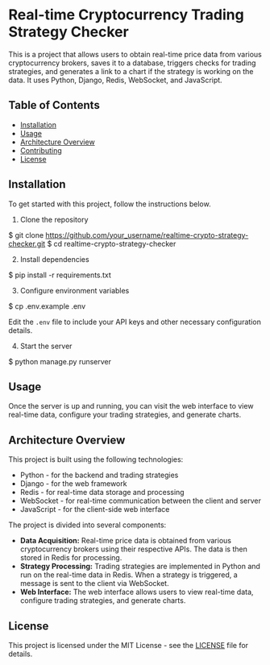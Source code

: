 # Real-time Cryptocurrency Trading Strategy Checker

This is a project that allows users to obtain real-time price data from various cryptocurrency brokers, saves it to a database, triggers checks for trading strategies, and generates a link to a chart if the strategy is working on the data. It uses Python, Django, Redis, WebSocket, and JavaScript.

## Table of Contents
- [Installation](#installation)
- [Usage](#usage)
- [Architecture Overview](#architecture-overview)
- [Contributing](#contributing)
- [License](#license)

## Installation

To get started with this project, follow the instructions below.

1. Clone the repository

$ git clone https://github.com/your_username/realtime-crypto-strategy-checker.git
$ cd realtime-crypto-strategy-checker

2. Install dependencies

$ pip install -r requirements.txt


3. Configure environment variables

$ cp .env.example .env

Edit the `.env` file to include your API keys and other necessary configuration details.

4. Start the server

$ python manage.py runserver


## Usage

Once the server is up and running, you can visit the web interface to view real-time data, configure your trading strategies, and generate charts.

## Architecture Overview

This project is built using the following technologies:

- Python - for the backend and trading strategies
- Django - for the web framework
- Redis - for real-time data storage and processing
- WebSocket - for real-time communication between the client and server
- JavaScript - for the client-side web interface

The project is divided into several components:

- **Data Acquisition:** Real-time price data is obtained from various cryptocurrency brokers using their respective APIs. The data is then stored in Redis for processing.
- **Strategy Processing:** Trading strategies are implemented in Python and run on the real-time data in Redis. When a strategy is triggered, a message is sent to the client via WebSocket.
- **Web Interface:** The web interface allows users to view real-time data, configure trading strategies, and generate charts.

## License

This project is licensed under the MIT License - see the [LICENSE](LICENSE) file for details.